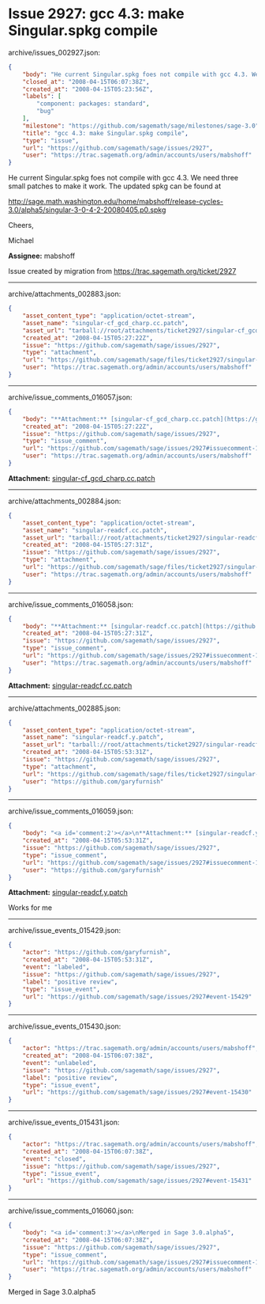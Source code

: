 # Issue 2927: gcc 4.3: make Singular.spkg compile

archive/issues_002927.json:
```json
{
    "body": "He current Singular.spkg foes not compile with gcc 4.3. We need three small patches to make it work. The updated spkg can be found at\n\nhttp://sage.math.washington.edu/home/mabshoff/release-cycles-3.0/alpha5/singular-3-0-4-2-20080405.p0.spkg\n\nCheers,\n\nMichael\n\n**Assignee:** mabshoff\n\nIssue created by migration from https://trac.sagemath.org/ticket/2927\n\n",
    "closed_at": "2008-04-15T06:07:38Z",
    "created_at": "2008-04-15T05:23:56Z",
    "labels": [
        "component: packages: standard",
        "bug"
    ],
    "milestone": "https://github.com/sagemath/sage/milestones/sage-3.0",
    "title": "gcc 4.3: make Singular.spkg compile",
    "type": "issue",
    "url": "https://github.com/sagemath/sage/issues/2927",
    "user": "https://trac.sagemath.org/admin/accounts/users/mabshoff"
}
```
He current Singular.spkg foes not compile with gcc 4.3. We need three small patches to make it work. The updated spkg can be found at

http://sage.math.washington.edu/home/mabshoff/release-cycles-3.0/alpha5/singular-3-0-4-2-20080405.p0.spkg

Cheers,

Michael

**Assignee:** mabshoff

Issue created by migration from https://trac.sagemath.org/ticket/2927





---

archive/attachments_002883.json:
```json
{
    "asset_content_type": "application/octet-stream",
    "asset_name": "singular-cf_gcd_charp.cc.patch",
    "asset_url": "tarball://root/attachments/ticket2927/singular-cf_gcd_charp.cc.patch",
    "created_at": "2008-04-15T05:27:22Z",
    "issue": "https://github.com/sagemath/sage/issues/2927",
    "type": "attachment",
    "url": "https://github.com/sagemath/sage/files/ticket2927/singular-cf_gcd_charp.cc.patch",
    "user": "https://trac.sagemath.org/admin/accounts/users/mabshoff"
}
```



---

archive/issue_comments_016057.json:
```json
{
    "body": "**Attachment:** [singular-cf_gcd_charp.cc.patch](https://github.com/sagemath/sage/files/ticket2927/singular-cf_gcd_charp.cc.patch)",
    "created_at": "2008-04-15T05:27:22Z",
    "issue": "https://github.com/sagemath/sage/issues/2927",
    "type": "issue_comment",
    "url": "https://github.com/sagemath/sage/issues/2927#issuecomment-16057",
    "user": "https://trac.sagemath.org/admin/accounts/users/mabshoff"
}
```

**Attachment:** [singular-cf_gcd_charp.cc.patch](https://github.com/sagemath/sage/files/ticket2927/singular-cf_gcd_charp.cc.patch)



---

archive/attachments_002884.json:
```json
{
    "asset_content_type": "application/octet-stream",
    "asset_name": "singular-readcf.cc.patch",
    "asset_url": "tarball://root/attachments/ticket2927/singular-readcf.cc.patch",
    "created_at": "2008-04-15T05:27:31Z",
    "issue": "https://github.com/sagemath/sage/issues/2927",
    "type": "attachment",
    "url": "https://github.com/sagemath/sage/files/ticket2927/singular-readcf.cc.patch",
    "user": "https://trac.sagemath.org/admin/accounts/users/mabshoff"
}
```



---

archive/issue_comments_016058.json:
```json
{
    "body": "**Attachment:** [singular-readcf.cc.patch](https://github.com/sagemath/sage/files/ticket2927/singular-readcf.cc.patch)",
    "created_at": "2008-04-15T05:27:31Z",
    "issue": "https://github.com/sagemath/sage/issues/2927",
    "type": "issue_comment",
    "url": "https://github.com/sagemath/sage/issues/2927#issuecomment-16058",
    "user": "https://trac.sagemath.org/admin/accounts/users/mabshoff"
}
```

**Attachment:** [singular-readcf.cc.patch](https://github.com/sagemath/sage/files/ticket2927/singular-readcf.cc.patch)



---

archive/attachments_002885.json:
```json
{
    "asset_content_type": "application/octet-stream",
    "asset_name": "singular-readcf.y.patch",
    "asset_url": "tarball://root/attachments/ticket2927/singular-readcf.y.patch",
    "created_at": "2008-04-15T05:53:31Z",
    "issue": "https://github.com/sagemath/sage/issues/2927",
    "type": "attachment",
    "url": "https://github.com/sagemath/sage/files/ticket2927/singular-readcf.y.patch",
    "user": "https://github.com/garyfurnish"
}
```



---

archive/issue_comments_016059.json:
```json
{
    "body": "<a id='comment:2'></a>\n**Attachment:** [singular-readcf.y.patch](https://github.com/sagemath/sage/files/ticket2927/singular-readcf.y.patch)\n\nWorks for me",
    "created_at": "2008-04-15T05:53:31Z",
    "issue": "https://github.com/sagemath/sage/issues/2927",
    "type": "issue_comment",
    "url": "https://github.com/sagemath/sage/issues/2927#issuecomment-16059",
    "user": "https://github.com/garyfurnish"
}
```

<a id='comment:2'></a>
**Attachment:** [singular-readcf.y.patch](https://github.com/sagemath/sage/files/ticket2927/singular-readcf.y.patch)

Works for me



---

archive/issue_events_015429.json:
```json
{
    "actor": "https://github.com/garyfurnish",
    "created_at": "2008-04-15T05:53:31Z",
    "event": "labeled",
    "issue": "https://github.com/sagemath/sage/issues/2927",
    "label": "positive review",
    "type": "issue_event",
    "url": "https://github.com/sagemath/sage/issues/2927#event-15429"
}
```



---

archive/issue_events_015430.json:
```json
{
    "actor": "https://trac.sagemath.org/admin/accounts/users/mabshoff",
    "created_at": "2008-04-15T06:07:38Z",
    "event": "unlabeled",
    "issue": "https://github.com/sagemath/sage/issues/2927",
    "label": "positive review",
    "type": "issue_event",
    "url": "https://github.com/sagemath/sage/issues/2927#event-15430"
}
```



---

archive/issue_events_015431.json:
```json
{
    "actor": "https://trac.sagemath.org/admin/accounts/users/mabshoff",
    "created_at": "2008-04-15T06:07:38Z",
    "event": "closed",
    "issue": "https://github.com/sagemath/sage/issues/2927",
    "type": "issue_event",
    "url": "https://github.com/sagemath/sage/issues/2927#event-15431"
}
```



---

archive/issue_comments_016060.json:
```json
{
    "body": "<a id='comment:3'></a>\nMerged in Sage 3.0.alpha5",
    "created_at": "2008-04-15T06:07:38Z",
    "issue": "https://github.com/sagemath/sage/issues/2927",
    "type": "issue_comment",
    "url": "https://github.com/sagemath/sage/issues/2927#issuecomment-16060",
    "user": "https://trac.sagemath.org/admin/accounts/users/mabshoff"
}
```

<a id='comment:3'></a>
Merged in Sage 3.0.alpha5
